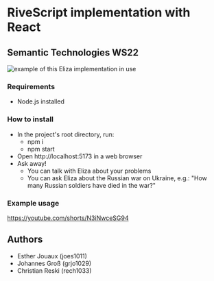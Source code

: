# RiveScript implementation with React

## Semantic Technologies WS22

![example of this Eliza implementation in use](https://i.imgur.com/8MtTLtf.png)

### Requirements

- Node.js installed

### How to install

- In the project's root directory, run:
  - npm i
  - npm start
- Open http://localhost:5173 in a web browser
- Ask away!
  - You can talk with Eliza about your problems
  - You can ask Eliza about the Russian war on Ukraine, e.g.: "How many Russian soldiers have died in the war?"

### Example usage

https://youtube.com/shorts/N3iNwceSG94

## Authors

- Esther Jouaux (joes1011)
- Johannes Groß (grjo1029)
- Christian Reski (rech1033)
